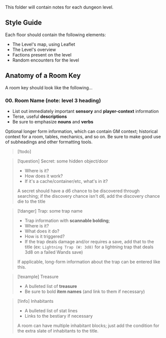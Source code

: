 This folder will contain notes for each dungeon level.

## Style Guide
Each floor should contain the following elements:
* The Level's map, using Leaflet
* The Level's overview
* Factions present on the level
* Random encounters for the level 

## Anatomy of a Room Key

A room key should look like the following...

### 00. Room Name (note: level 3 heading)
* List out immediately important **sensory** and **player-context** information 
* Terse, useful **descriptions**
* Be sure to emphasize **nouns** and **verbs** 

Optional longer form information, which can contain GM context; historical context for a room, tables, mechanics, and so on. Be sure to make good use of subheadings and other formatting tools.
> [!todo]

> [!question] Secret: some hidden object/door
> * Where is it?
> * How does it work?
> * If it's a cache/container/etc, what's in it?
> 
> A secret should have a d6 chance to be discovered through searching; if the discovery chance isn't d6, add the discovery chance die to the title

> [!danger] Trap: some trap name
> * Trap information with **scannable bolding**;
> * Where is it?
> * What does it do?
> * How is it triggered?
> * If the trap deals damage and/or requires a save, add that to the title (ex: `Lightning Trap (W: 3d8)` for a lightning trap that deals 3d8 on a failed Wands save)
> 
> If applicable, long-form information about the trap can be entered like this.

> [!example]  Treasure
> * A bulleted list of **treasure**
> * Be sure to bold **item names** (and link to them if necessary) 

> [!info] Inhabitants
> * A bulleted list of stat lines
> * Links to the bestiary if necessary
> 
> A room can have multiple inhabitant blocks; just add the condition for the extra slate of inhabitants to the title.

